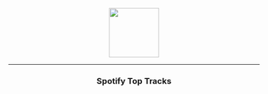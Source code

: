 <p align="center">
  <a href="https://www.tobiasmichael.de">
    <img src="https://www.tobiasmichael.de/assets/logo.png" width="100" height="100"/>
  </a>
</p>

---

<h3 align="center">Spotify Top Tracks</h3>
